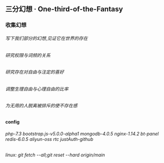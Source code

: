 ## 三分幻想 · One-third-of-the-Fantasy

### 收集幻想
###### 写下我们部分的幻想,见证它在世界的存在
###### 研究权限与词频的关系
###### 研究存在对自由与注定的喜好
###### 调整生理自由与心理自由的比率
###### 为无用的人脱离被排斥的使不存在感
#### config
###### php-7.3 bootstrap.js-v5.0.0-alpha1 mongodb-4.0.5 nginx-1.14.2 bt-panel redis-6.0.5 aliyun-oss rtc justAuth-github
###### linux: git fetch --all;git reset --hard origin/main
